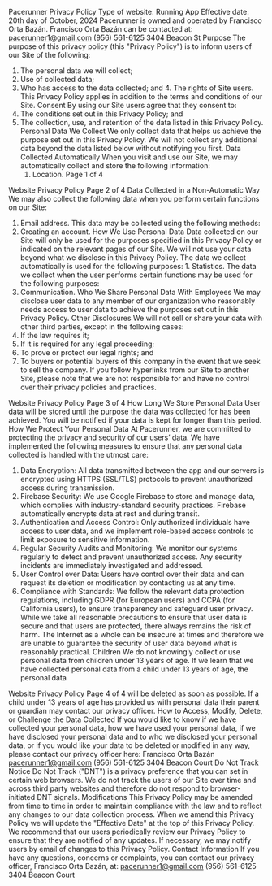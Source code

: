 Pacerunner Privacy Policy
Type of website: Running App Effective date: 20th day of October, 2024
Pacerunner is owned and operated by Francisco Orta Bazán. Francisco Orta Bazán can be contacted at:
pacerunner1@gmail.com (956) 561-6125
3404 Beacon St
Purpose
The purpose of this privacy policy (this "Privacy Policy") is to inform users of our Site of the following:
1. The personal data we will collect;
2. Use of collected data;
3. Who has access to the data collected; and 4. The rights of Site users.
This Privacy Policy applies in addition to the terms and conditions of our Site.
Consent
By using our Site users agree that they consent to:
1. The conditions set out in this Privacy Policy; and
2. The collection, use, and retention of the data listed in this Privacy Policy.
Personal Data We Collect
We only collect data that helps us achieve the purpose set out in this Privacy Policy. We will not collect any additional data beyond the data listed below without notifying you first.
Data Collected Automatically
When you visit and use our Site, we may automatically collect and store the following information:
    1. Location.
Page 1 of 4

Website Privacy Policy
Page 2 of 4
 Data Collected in a Non-Automatic Way
We may also collect the following data when you perform certain functions on our Site:
1. Email address.
This data may be collected using the following methods:
1. Creating an account.
How We Use Personal Data
Data collected on our Site will only be used for the purposes specified in this Privacy Policy or indicated on the relevant pages of our Site. We will not use your data beyond what we disclose in this Privacy Policy.
The data we collect automatically is used for the following purposes: 1. Statistics.
The data we collect when the user performs certain functions may be used for the following purposes:
1. Communication.
Who We Share Personal Data With
Employees
We may disclose user data to any member of our organization who reasonably needs access to user data to achieve the purposes set out in this Privacy Policy.
Other Disclosures
We will not sell or share your data with other third parties, except in the following cases:
1. If the law requires it;
2. If it is required for any legal proceeding;
3. To prove or protect our legal rights; and
4. To buyers or potential buyers of this company in the event that we seek to sell the company.
If you follow hyperlinks from our Site to another Site, please note that we are not responsible for and have no control over their privacy policies and practices.
     
Website Privacy Policy Page 3 of 4 How Long We Store Personal Data
User data will be stored until the purpose the data was collected for has been achieved. You will be notified if your data is kept for longer than this period.
How We Protect Your Personal Data
At Pacerunner, we are committed to protecting the privacy and security of our users’ data. We have implemented the following measures to ensure that any personal data collected is handled with the utmost care:
1. Data Encryption:
All data transmitted between the app and our servers is encrypted using HTTPS (SSL/TLS) protocols to prevent unauthorized access during transmission.
2. Firebase Security:
We use Google Firebase to store and manage data, which complies with industry-standard security practices. Firebase automatically encrypts data at rest and during transit.
3. Authentication and Access Control:
Only authorized individuals have access to user data, and we implement role-based access controls to limit exposure to sensitive information.
4. Regular Security Audits and Monitoring:
We monitor our systems regularly to detect and prevent unauthorized access. Any security incidents are immediately investigated and addressed.
5. User Control over Data:
Users have control over their data and can request its deletion or modification by contacting us at any time.
6. Compliance with Standards:
We follow the relevant data protection regulations, including GDPR (for European users) and CCPA (for California users), to ensure transparency and safeguard user privacy.
While we take all reasonable precautions to ensure that user data is secure and that users are protected, there always remains the risk of harm. The Internet as a whole can be insecure at times and therefore we are unable to guarantee the security of user data beyond what is reasonably practical.
Children
We do not knowingly collect or use personal data from children under 13 years of age. If we learn that we have collected personal data from a child under 13 years of age, the personal data
    
Website Privacy Policy Page 4 of 4 will be deleted as soon as possible. If a child under 13 years of age has provided us with
personal data their parent or guardian may contact our privacy officer.
How to Access, Modify, Delete, or Challenge the Data Collected
If you would like to know if we have collected your personal data, how we have used your personal data, if we have disclosed your personal data and to who we disclosed your personal data, or if you would like your data to be deleted or modified in any way, please contact our privacy officer here:
Francisco Orta Bazán pacerunner1@gmail.com (956) 561-6125
3404 Beacon Court
Do Not Track Notice
Do Not Track ("DNT") is a privacy preference that you can set in certain web browsers. We do not track the users of our Site over time and across third party websites and therefore do not respond to browser-initiated DNT signals.
Modifications
This Privacy Policy may be amended from time to time in order to maintain compliance with the law and to reflect any changes to our data collection process. When we amend this Privacy Policy we will update the "Effective Date" at the top of this Privacy Policy. We recommend that our users periodically review our Privacy Policy to ensure that they are notified of any updates. If necessary, we may notify users by email of changes to this Privacy Policy.
Contact Information
If you have any questions, concerns or complaints, you can contact our privacy officer, Francisco Orta Bazán, at:
pacerunner1@gmail.com (956) 561-6125
3404 Beacon Court
